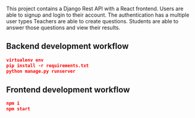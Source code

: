 



This project contains a Django Rest API with a React frontend. Users are able to signup and login to their account. The authentication has a multiple user types Teachers are able to create questions. Students are able to answer those questions and view their results.

## Backend development workflow

```json
virtualenv env
pip install -r requirements.txt
python manage.py runserver
```

## Frontend development workflow

```json
npm i
npm start
```


